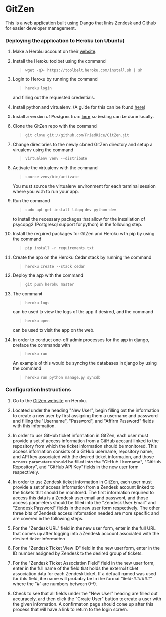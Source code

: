 # GitZen

This is a web application built using Django that links Zendesk and Github for easier developer management.

### Deploying the application to Heroku (on Ubuntu)

1. Make a Heroku account on their [website](http://www.heroku.com/).

2. Install the Heroku toolbet using the command
	>`wget -qO- https://toolbelt.heroku.com/install.sh | sh`

3. Login to Heroku by running the command
	>`heroku login`
	
	and filling out the requested credentials.

4. Install python and virtualenv. (A guide for this can be found [here](http://docs.python-guide.org/en/latest/starting/install/linux/))

5. Install a version of Postgres from [here](http://www.postgresql.org/download/) so testing can be done locally.

6. Clone the GitZen repo with the command
	>`git clone git://github.com/FriedRice/GitZen.git`

7. Change directories to the newly cloned GitZen directory and setup a virualenv using the command
	>`virtualenv venv --distribute`

8. Activate the virtualenv with the command
	>`source venv/bin/activate`  
		
	You must source the virtualenv environment for each terminal session where you wish to run your app.

9. Run the command
	>`sudo apt-get install libpq-dev python-dev`

	to install the necessary packages that allow for the installation of psycopg2 (Postgresql support for python) in the following step.

10. Install the required packages for GitZen and Heroku with pip by using the command
	>`pip install -r requirements.txt`

11. Create the app on the Heroku Cedar stack by running the command
	>`heroku create --stack cedar`

12. Deploy the app with the command
	>`git push heroku master`

13. The command
	>`heroku logs`

	can be used to view the logs of the app if desired, and the command
	>`heroku open`

	can be used to visit the app on the web.

14. In order to conduct one-off admin processes for the app in django, preface the commands with
	>`heroku run`

	An example of this would be syncing the databases in django by using the command
	>`heroku run python manage.py syncdb`

### Configuration Instructions

1. Go to the [GitZen website](gitzen.herokuapp.com) on Heroku.

2. Located under the heading "New User", begin filling out the information to create a new user by first assigning them a username and password and filling the "Username", "Password", and "Affirm Password" fields with this information.

3. In order to use GitHub ticket information in GitZen, each user must provide a set of access information from a GitHub account linked to the repository from which the ticket information should be monitored. This access information consists of a GitHub username, repository name, and API key associated with the desired ticket information, and those access parameters should be filled into the "GitHub Username", "GitHub Repository", and "GitHub API Key" fields in the new user form respectively.

4. In order to use Zendesk ticket information in GitZen, each user must provide a set of access information from a Zendesk account linked to the tickets that should be monitored. The first information required to access this data is a Zendesk user email and password, and those access parameters should be filled into the "Zendesk User Email" and "Zendesk Password" fields in the new user form respectively. The other three bits of Zendesk access information needed are more specific and are covered in the following steps.

5. For the "Zendesk URL" field in the new user form, enter in the full URL that comes up after logging into a Zendesk account associated with the desired ticket information.

6. For the "Zendesk Ticket View ID" field in the new user form, enter in the ID number assigned by Zendesk to the desired group of tickets.

7. For the "Zendesk Ticket Association Field" field in the new user form, enter in the full name of the field that holds the external ticket association data for each Zendesk ticket. If a defualt named was used for this field, the name will probably be in the format "field-######" where the "#" are numbers between 0-9.

8. Check to see that all fields under the "New User" heading are filled out accuracely, and then click the "Create User" button to create a user with the given information. A confirmation page should come up after this process that will have a link to return to the login screen.


